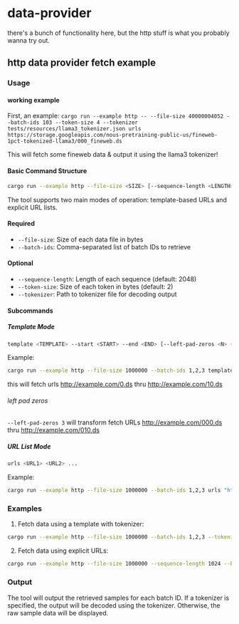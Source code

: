 # data-provider

there's a bunch of functionality here, but the http stuff is what you probably wanna try out.

## http data provider fetch example

### Usage

#### working example

First, an example:
`cargo run --example http -- --file-size 40000004052 --batch-ids 103 --token-size 4 --tokenizer tests/resources/llama3_tokenizer.json urls https://storage.googleapis.com/nous-pretraining-public-us/fineweb-1pct-tokenized-llama3/000_fineweb.ds`

This will fetch some fineweb data & output it using the llama3 tokenizer!

#### Basic Command Structure

```bash
cargo run --example http --file-size <SIZE> [--sequence-length <LENGTH>] [--token-size <SIZE>] --batch-ids <IDS> [--tokenizer <PATH>] <SUBCOMMAND>
```

The tool supports two main modes of operation: template-based URLs and explicit URL lists.

#### Required

- `--file-size`: Size of each data file in bytes
- `--batch-ids`: Comma-separated list of batch IDs to retrieve

#### Optional

- `--sequence-length`: Length of each sequence (default: 2048)
- `--token-size`: Size of each token in bytes (default: 2)
- `--tokenizer`: Path to tokenizer file for decoding output

#### Subcommands

##### Template Mode

```bash
template <TEMPLATE> --start <START> --end <END> [--left-pad-zeros <N> (default 0)]
```

Example:

```bash
cargo run --example http --file-size 1000000 --batch-ids 1,2,3 template "http://example.com/{}.ds" --start 0 --end 10
```

this will fetch urls http://example.com/0.ds thru http://example.com/10.ds

###### left pad zeros

`--left-pad-zeros 3` will transform fetch URLs http://example.com/000.ds thru http://example.com/010.ds

##### URL List Mode

```bash
urls <URL1> <URL2> ...
```

Example:

```bash
cargo run --example http --file-size 1000000 --batch-ids 1,2,3 urls "http://example.com/1.ds" "http://example.com/2.ds"
```

### Examples

1. Fetch data using a template with tokenizer:

```bash
cargo run --example http --file-size 1000000 --batch-ids 1,2,3 --tokenizer ./tokenizer.json template "http://example.com/{}.ds" --start 0 --end 10
```

2. Fetch data using explicit URLs:

```bash
cargo run --example http --file-size 1000000 --sequence-length 1024 --batch-ids 1,2,3 urls "http://example.com/data1.ds" "http://example.com/data2.ds"
```

### Output

The tool will output the retrieved samples for each batch ID. If a tokenizer is specified, the output will be decoded using the tokenizer. Otherwise, the raw sample data will be displayed.
